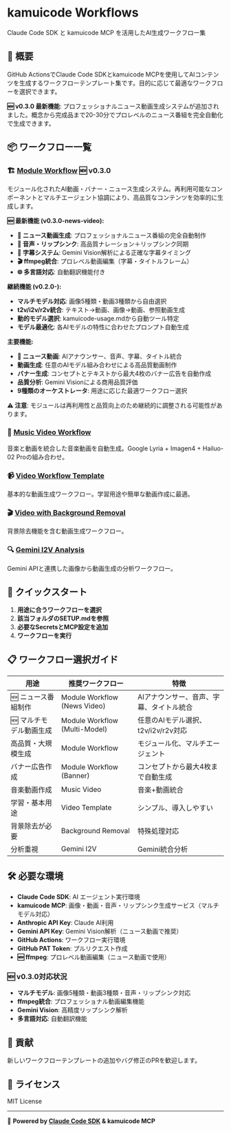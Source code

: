 # kamuicode Workflows

Claude Code SDK と kamuicode MCP を活用したAI生成ワークフロー集

## 🌟 概要

GitHub ActionsでClaude Code SDKとkamuicode MCPを使用してAIコンテンツを生成するワークフローテンプレート集です。目的に応じて最適なワークフローを選択できます。

**🆕 v0.3.0 最新機能**: プロフェッショナルニュース動画生成システムが追加されました。概念から完成品まで20-30分でプロレベルのニュース番組を完全自動化で生成できます。

## 📦 ワークフロー一覧

### 🏗️ [Module Workflow](./module-workflow/) 🆕 v0.3.0
モジュール化されたAI動画・バナー・ニュース生成システム。再利用可能なコンポーネントとマルチエージェント協調により、高品質なコンテンツを効率的に生成します。

**🆕 最新機能 (v0.3.0-news-video):**
- **📰 ニュース動画生成**: プロフェッショナルニュース番組の完全自動制作
- **🎵 音声・リップシンク**: 高品質ナレーション＋リップシンク同期
- **📝 字幕システム**: Gemini Vision解析による正確な字幕タイミング
- **🎬 ffmpeg統合**: プロレベル動画編集（字幕・タイトルフレーム）
- **🌐 多言語対応**: 自動翻訳機能付き

**継続機能 (v0.2.0-):**
- **マルチモデル対応**: 画像5種類・動画3種類から自由選択
- **t2v/i2v/r2v統合**: テキスト→動画、画像→動画、参照動画生成
- **動的モデル選択**: kamuicode-usage.mdから自動ツール特定
- **モデル最適化**: 各AIモデルの特性に合わせたプロンプト自動生成

**主要機能:**
- **📰 ニュース動画**: AIアナウンサー、音声、字幕、タイトル統合
- **動画生成**: 任意のAIモデル組み合わせによる高品質動画制作
- **バナー生成**: コンセプトとテキストから最大4枚のバナー広告を自動作成
- **品質分析**: Gemini Visionによる商用品質評価
- **9種類のオーケストレータ**: 用途に応じた最適ワークフロー選択

**⚠️ 注意**: モジュールは再利用性と品質向上のため継続的に調整される可能性があります。

### 🎵 [Music Video Workflow](./music-video-workflow/)
音楽と動画を統合した音楽動画を自動生成。Google Lyria + Imagen4 + Hailuo-02 Proの組み合わせ。

### 📹 [Video Workflow Template](./video-workflow-template/)
基本的な動画生成ワークフロー。学習用途や簡単な動画作成に最適。

### 🎬 [Video with Background Removal](./video-background-removal-workflow/)
背景除去機能を含む動画生成ワークフロー。

### 🔍 [Gemini I2V Analysis](./gemini-i2v-workflow/)
Gemini APIと連携した画像から動画生成の分析ワークフロー。

## 🚀 クイックスタート

1. **用途に合うワークフローを選択**
2. **該当フォルダのSETUP.mdを参照**
3. **必要なSecretsとMCP設定を追加**
4. **ワークフローを実行**

## 📋 ワークフロー選択ガイド

| 用途 | 推奨ワークフロー | 特徴 |
|------|------------------|------|
| 🆕 ニュース番組制作 | Module Workflow (News Video) | AIアナウンサー、音声、字幕、タイトル統合 |
| 🆕 マルチモデル動画生成 | Module Workflow (Multi-Model) | 任意のAIモデル選択、t2v/i2v/r2v対応 |
| 高品質・大規模生成 | Module Workflow | モジュール化、マルチエージェント |
| バナー広告作成 | Module Workflow (Banner) | コンセプトから最大4枚まで自動生成 |
| 音楽動画作成 | Music Video | 音楽+動画統合 |
| 学習・基本用途 | Video Template | シンプル、導入しやすい |
| 背景除去が必要 | Background Removal | 特殊処理対応 |
| 分析重視 | Gemini I2V | Gemini統合分析 |

## 🛠️ 必要な環境

- **Claude Code SDK**: AI エージェント実行環境
- **kamuicode MCP**: 画像・動画・音声・リップシンク生成サービス（マルチモデル対応）
- **Anthropic API Key**: Claude AI利用
- **Gemini API Key**: Gemini Vision解析（ニュース動画で推奨）
- **GitHub Actions**: ワークフロー実行環境
- **GitHub PAT Token**: プルリクエスト作成
- **🆕 ffmpeg**: プロレベル動画編集（ニュース動画で使用）

### 🆕 v0.3.0対応状況
- **マルチモデル**: 画像5種類・動画3種類・音声・リップシンク対応
- **ffmpeg統合**: プロフェッショナル動画編集機能
- **Gemini Vision**: 高精度リップシンク解析
- **多言語対応**: 自動翻訳機能

## 🤝 貢献

新しいワークフローテンプレートの追加やバグ修正のPRを歓迎します。

## 📄 ライセンス

MIT License

---

🤖 **Powered by [Claude Code SDK](https://docs.anthropic.com/en/docs/claude-code) & kamuicode MCP**